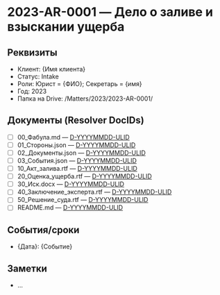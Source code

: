 # 2023-AR-0001 — Дело о заливе и взыскании ущерба

## Реквизиты
- Клиент: {Имя клиента}
- Статус: Intake
- Роли: Юрист = {ФИО}; Секретарь = {имя}
- Год: 2023
- Папка на Drive: /Matters/2023/2023-AR-0001/

## Документы (Resolver DocIDs)
<!-- После регистрации через Resolver заменить плейсхолдеры на реальные DocID и permalink -->
- [ ] 00_Фабула.md — [D-YYYYMMDD-ULID](https://id.consilium.local/doc/D-YYYYMMDD-ULID) <!--tech: DocID-->
- [ ] 01_Стороны.json — [D-YYYYMMDD-ULID](https://id.consilium.local/doc/D-YYYYMMDD-ULID) <!--tech: DocID-->
- [ ] 02_Документы.json — [D-YYYYMMDD-ULID](https://id.consilium.local/doc/D-YYYYMMDD-ULID) <!--tech: DocID-->
- [ ] 03_События.json — [D-YYYYMMDD-ULID](https://id.consilium.local/doc/D-YYYYMMDD-ULID) <!--tech: DocID-->
- [ ] 10_Акт_залива.rtf — [D-YYYYMMDD-ULID](https://id.consilium.local/doc/D-YYYYMMDD-ULID) <!--tech: DocID-->
- [ ] 20_Оценка_ущерба.rtf — [D-YYYYMMDD-ULID](https://id.consilium.local/doc/D-YYYYMMDD-ULID) <!--tech: DocID-->
- [ ] 30_Иск.docx — [D-YYYYMMDD-ULID](https://id.consilium.local/doc/D-YYYYMMDD-ULID) <!--tech: DocID-->
- [ ] 40_Заключение_эксперта.rtf — [D-YYYYMMDD-ULID](https://id.consilium.local/doc/D-YYYYMMDD-ULID) <!--tech: DocID-->
- [ ] 50_Решение_суда.rtf — [D-YYYYMMDD-ULID](https://id.consilium.local/doc/D-YYYYMMDD-ULID) <!--tech: DocID-->
- [ ] README.md — [D-YYYYMMDD-ULID](https://id.consilium.local/doc/D-YYYYMMDD-ULID) <!--tech: DocID-->

## События/сроки
- {Дата}: {Событие}

## Заметки
- ...
